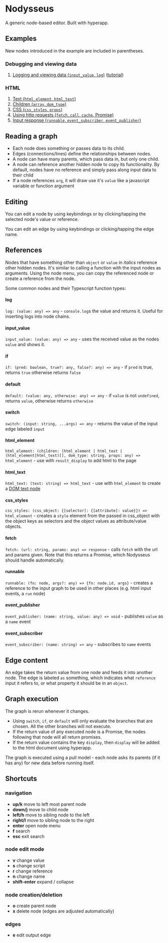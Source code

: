 # Nodysseus

A generic node-based editor. Built with hyperapp.

## Examples
New nodes introduced in the example are included in parentheses.

### Debugging and viewing data
1. [Logging and viewing data (`input_value`, `log`)](https://nodysseus.ulysses.codes/#example_1_1) ([tutorial](https://gitlab.com/ulysses.codes/nodysseus/-/blob/main/docs/examples/1_1_viewing_data.md))

### HTML
1. [Text (`html_element`, `html_text`)](https://nodysseus.ulysses.codes/#example_1_2_1)
2. [Children (`array`, `dom_type`)](https://nodysseus.ulysses.codes/#example_1_2_2)
3. [CSS (`css_styles`, `props`)](https://nodysseus.ulysses.codes/#example_1_2_3)
4. [Using http requests (`fetch`, `call`, `cache`, Promise)](https://nodysseus.ulysses.codes/#example_1_2_4)
4. [Input response (`runnable`, `event_subscriber`, `event_publisher`)](https://nodysseus.ulysses.codes/#example_1_2_5)

## Reading a graph

- Each node does something or passes data to its child. 
- Edges (connections/lines) define the relationships between nodes. 
- A node can have many parents, which pass data in, but only one child. 
- A node can reference another hidden node to copy its functionality. By default, nodes have no reference and simply pass along input data to their child
- If a node references `arg`, it will draw use it's `value` like a javascript variable or function argument

## Editing

You can edit a node by using keybindings or by clicking/tapping the selected node's value or reference.

You can edit an edge by using keybindings or clicking/tapping the edge name.

## References

Nodes that have something other than `object` or `value` in *italics* reference other hidden nodes. It's similar to calling a function with the input nodes as arguments. Using the node menu, you can copy the referenced node or create a reference from the node.

Some common nodes and their Typescript function types:

#### log
`log: (value: any) => any` - `console.log`s the value and returns it. Useful for inserting logs into node chains.

#### input_value
`input_value: (value: any) => any` - uses the received value as the nodes `value` and shows it.

#### if
`if: (pred: boolean, true?: any, false?: any) => any` - if `pred` is true, returns `true` otherwise returns `false`

#### default
`default: (value: any, otherwise: any) => any` - if `value` is not `undefined`, returns `value`, otherwise returns `otherwise`

#### switch
`switch: (input: string, ...args) => any` - returns the value of the input edge labeled `input`

#### html_element
`html_element: (children: (html_element | html_text | (html_element|html_text)[], dom_type: string, props: any) => html_element` - use with `result_display` to add html to the page

#### html_text
`html_text: (text: string) => html_text` - use with `html_element` to create a [DOM text node](https://developer.mozilla.org/en-US/docs/Web/API/Text)

#### css_styles
`css_styles: (css_object: {[selector]: {[attribute]: value}}) => html_element` - creates a `style` element from the passed in css_object with the object keys as selectors and the object values as attribute/value objects.

#### fetch
`fetch: (url: string, params: any) => response` - calls `fetch` with the url and params given. Note that this returns a Promise, which Nodysseus should handle automatically.

#### runnable
`runnable: (fn: node, args?: any) => {fn: node.id, args}` - creates a reference to the input graph to be used in other places (e.g. html input events, a `run` node)

#### event_publisher
`event_publisher: (name: string, value: any) => void` - publishes `value` as a `name` event

#### event_subscriber
`event_subscriber: (name: string) => any` - subscribes to `name` events

## Edge content
An edge takes the return value from one node and feeds it into another node. The edge is labeled `as` something, which indicates what `reference` input it refers to, or what property it should be in an `object`.

## Graph execution

The graph is rerun whenever it changes.
- Using `switch`, `if`, or `default` will only evaluate the branches that are chosen. All the other branches will not execute.
- If the return value of any executed node is a Promise, the nodes following that node will all return promises. 
- If the return value contains the key `display`, then `display` will be added to the html document using hyperapp. 

The graph is executed using a pull model - each node asks its parents (if it has any) for new data before running itself. 


## Shortcuts

### navigation

- **up/k** move to left most parent node
- **down/j** move to child node
- **left/h** move to sibling node to the left
- **right/l** move to sibling node to the right
- **enter** open node menu
- **f** search
- **esc** exit search

### node edit mode

- **v** change value
- **s** change script
- **r** change reference
- **n** change name
- **shift-enter** expand / collapse

### node creation/deletion
- **o** create parent node
- **x** delete node (edges are adjusted automatically)

### edges

- **e** edit output edge